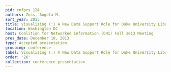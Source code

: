 ```yaml
---
pid: cnfprs_124
authors: Zoss, Angela M.
sort_year: 2013
title: Visualizing (:) A New Data Support Role for Duke University Libraries
location: Washington DC
host: Coalition for Networked Information (CNI) Fall 2013 Meeting
pres_date: December 10, 2013
type: Accepted presentation
grouping: conference
label: Visualizing (:) A New Data Support Role for Duke University Libraries
order: '26'
collection: conference-presentation
---
```


